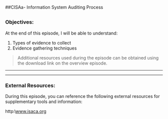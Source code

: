 ##CISAa- Information System Auditing Process
##
### Objectives:

At the end of this episode, I will be able to understand:

1. Types of evidence to collect
2. Evidence gathering techniques

	

>Additional resources used during the episode can be obtained using the download link on the overview episode.

-----------------------------------------------------------






-----------------------------------------------------------
### External Resources:

During this episode, you can reference the following external resources for supplementary tools and information:

http:\www.isaca.org
